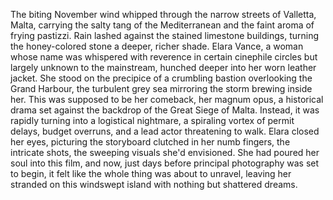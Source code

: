 The biting November wind whipped through the narrow streets of Valletta, Malta, carrying the salty tang of the Mediterranean and the faint aroma of frying pastizzi.  Rain lashed against the stained limestone buildings, turning the honey-colored stone a deeper, richer shade.  Elara Vance, a woman whose name was whispered with reverence in certain cinephile circles but largely unknown to the mainstream, hunched deeper into her worn leather jacket.  She stood on the precipice of a crumbling bastion overlooking the Grand Harbour, the turbulent grey sea mirroring the storm brewing inside her.  This was supposed to be her comeback, her magnum opus, a historical drama set against the backdrop of the Great Siege of Malta.  Instead, it was rapidly turning into a logistical nightmare, a spiraling vortex of permit delays, budget overruns, and a lead actor threatening to walk.  Elara closed her eyes, picturing the storyboard clutched in her numb fingers, the intricate shots, the sweeping visuals she'd envisioned.  She had poured her soul into this film, and now, just days before principal photography was set to begin, it felt like the whole thing was about to unravel, leaving her stranded on this windswept island with nothing but shattered dreams.

